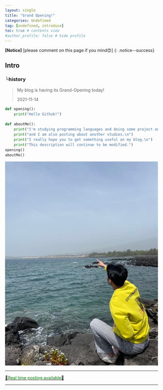 ```yaml
---
layout: single
title: "Grand Opening!"
categories: Undefined
tag: [undefined, introduce]
toc: true # contents view
#author_profile: false # hide profile
---
```

**[Notice]** [please comment on this page if you mind😍]
{: .notice--success}

## **Intro**
### └history

> My blog is having its Grand-Opening today! 
>
> 2021-11-14

```python
def opening():
    print("Hello Github!")
    
def aboutMe():
    print("I'm studying programming languages and doing some project on my own now.\n")
    print("and I am also posting about another studies.\n")
    print("I really hope you to get something useful on my blog.\n")
    print("This description will continue to be modified.")
opening()
aboutMe()

```

![jeju-island](/assets/images/2021-11-14-grand-open/jeju-island.jpg)

***

<u>🚨<span style = "color:green">Real time posting available</span>🚨</u>

***

